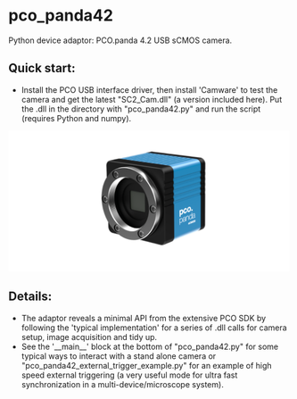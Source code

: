 # pco_panda42
Python device adaptor: PCO.panda 4.2 USB sCMOS camera.
## Quick start:
- Install the PCO USB interface driver, then install 'Camware' to test the camera and get the latest
 "SC2_Cam.dll" (a version included here). Put the .dll in the directory with "pco_panda42.py" and run
 the script (requires Python and numpy).

![social_preview](https://github.com/amsikking/pco_panda42/blob/main/social_preview.png)

## Details:
- The adaptor reveals a minimal API from the extensive PCO SDK by following the 'typical implementation'
for a series of .dll calls for camera setup, image acquisition and tidy up.
- See the '\_\_main__' block at the bottom of "pco_panda42.py" for some typical ways to interact with a
stand alone camera or "pco_panda42_external_trigger_example.py" for an example of high speed external
triggering (a very useful mode for ultra fast synchronization in a multi-device/microscope system).
